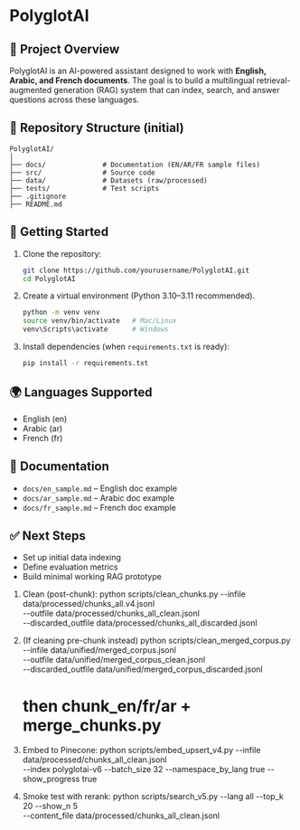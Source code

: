 # PolyglotAI

## 📌 Project Overview

PolyglotAI is an AI-powered assistant designed to work with **English, Arabic, and French documents**.
The goal is to build a multilingual retrieval-augmented generation (RAG) system that can index, search, and answer questions across these languages.

## 📂 Repository Structure (initial)

```
PolyglotAI/
│
├── docs/              # Documentation (EN/AR/FR sample files)
├── src/               # Source code
├── data/              # Datasets (raw/processed)
├── tests/             # Test scripts
├── .gitignore
├── README.md
```

## 🚀 Getting Started

1. Clone the repository:

   ```bash
   git clone https://github.com/yourusername/PolyglotAI.git
   cd PolyglotAI
   ```
2. Create a virtual environment (Python 3.10–3.11 recommended).

   ```bash
   python -m venv venv
   source venv/bin/activate   # Mac/Linux
   venv\Scripts\activate      # Windows
   ```
3. Install dependencies (when `requirements.txt` is ready):

   ```bash
   pip install -r requirements.txt
   ```

## 🌍 Languages Supported

* English (en)
* Arabic (ar)
* French (fr)

## 📖 Documentation

* `docs/en_sample.md` – English doc example
* `docs/ar_sample.md` – Arabic doc example
* `docs/fr_sample.md` – French doc example

## ✅ Next Steps

* Set up initial data indexing
* Define evaluation metrics
* Build minimal working RAG prototype


1) Clean (post-chunk):
   python scripts/clean_chunks.py --infile data/processed/chunks_all.v4.jsonl \
     --outfile data/processed/chunks_all_clean.jsonl \
     --discarded_outfile data/processed/chunks_all_discarded.jsonl

2) (If cleaning pre-chunk instead)
   python scripts/clean_merged_corpus.py --infile data/unified/merged_corpus.jsonl \
     --outfile data/unified/merged_corpus_clean.jsonl \
     --discarded_outfile data/unified/merged_corpus_discarded.jsonl
   # then chunk_en/fr/ar + merge_chunks.py

3) Embed to Pinecone:
   python scripts/embed_upsert_v4.py --infile data/processed/chunks_all_clean.jsonl \
     --index polyglotai-v6 --batch_size 32 --namespace_by_lang true --show_progress true

4) Smoke test with rerank:
   python scripts/search_v5.py --lang all --top_k 20 --show_n 5 \
     --content_file data/processed/chunks_all_clean.jsonl
